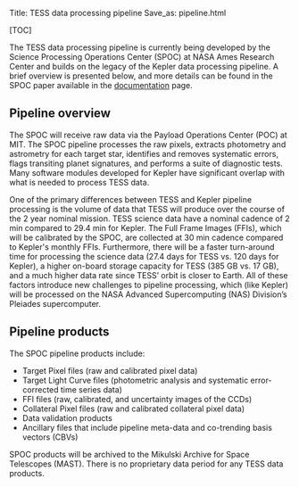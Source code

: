 Title: TESS data processing pipeline
Save_as: pipeline.html

[TOC]

The TESS data processing pipeline is currently being developed by the Science Processing Operations Center (SPOC) at NASA Ames Research Center and builds on the legacy of the Kepler data processing pipeline. A brief overview is presented below, and more details can be found in the SPOC paper available in the [documentation](documentation.html) page.

## Pipeline overview

The SPOC will receive raw data via the Payload Operations Center (POC) at MIT. The SPOC pipeline processes the raw pixels, extracts photometry and astrometry for each target star, identifies and removes systematic errors, flags transiting planet signatures, and performs a suite of diagnostic tests. Many software modules developed for Kepler have significant overlap with what is needed to process TESS data. 

One of the primary differences between TESS and Kepler pipeline processing is the volume of data that TESS will produce over the course of the 2 year nominal mission. TESS science data have a nominal cadence of 2 min compared to 29.4 min for Kepler. The Full Frame Images (FFIs), which will be calibrated by the SPOC, are collected at 30 min cadence compared to Kepler's monthly FFIs. Furthermore, there will be a faster turn-around time for processing the science data (27.4 days for TESS vs. 120 days for Kepler), a higher on-board storage capacity for TESS (385 GB vs. 17 GB), and a much higher data rate since  TESS’ orbit is closer to Earth. All of these factors introduce new challenges to pipeline processing, which (like Kepler) will be processed on the NASA Advanced Supercomputing (NAS) Division’s Pleiades supercomputer.



## Pipeline products

The SPOC pipeline products include:

* Target Pixel files (raw and calibrated pixel data)
* Target Light Curve files (photometric analysis and systematic error-corrected time series data)
* FFI files (raw, calibrated, and uncertainty images of the CCDs)
* Collateral Pixel files (raw and calibrated collateral pixel data)
* Data validation products
* Ancillary files that include pipeline meta-data and co-trending basis vectors (CBVs)

SPOC products will be archived to the Mikulski Archive for Space Telescopes (MAST). There is no proprietary data period for any TESS data products.


